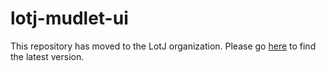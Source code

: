 # lotj-mudlet-ui

This repository has moved to the LotJ organization. Please go [here](https://github.com/LotJ/lotj-mudlet-ui) to find the latest version.
